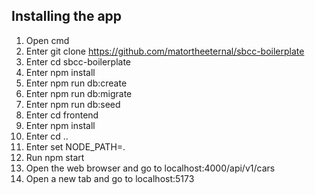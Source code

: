 ## Installing the app

1. Open cmd
2. Enter git clone https://github.com/matortheeternal/sbcc-boilerplate
2. Enter cd sbcc-boilerplate
3. Enter npm install
4. Enter npm run db:create
5. Enter npm run db:migrate
6. Enter npm run db:seed
7. Enter cd frontend
8. Enter npm install
9. Enter cd ..
10. Enter set NODE_PATH=.
11. Run npm start
12. Open the web browser and go to localhost:4000/api/v1/cars
13. Open a new tab and go to localhost:5173